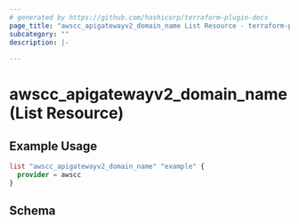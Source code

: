 ```yaml
---
# generated by https://github.com/hashicorp/terraform-plugin-docs
page_title: "awscc_apigatewayv2_domain_name List Resource - terraform-provider-awscc"
subcategory: ""
description: |-
  
---
```


# awscc_apigatewayv2_domain_name (List Resource)



## Example Usage

```terraform
list "awscc_apigatewayv2_domain_name" "example" {
  provider = awscc
}
```

<!-- schema generated by tfplugindocs -->
## Schema
